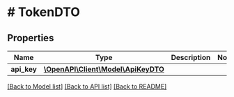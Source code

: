 # # TokenDTO

## Properties

Name | Type | Description | Notes
------------ | ------------- | ------------- | -------------
**api_key** | [**\OpenAPI\Client\Model\ApiKeyDTO**](ApiKeyDTO.md) |  |

[[Back to Model list]](../../README.md#models) [[Back to API list]](../../README.md#endpoints) [[Back to README]](../../README.md)
